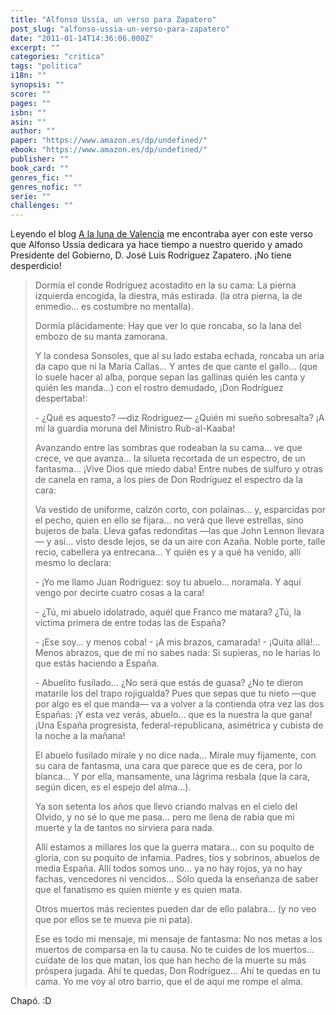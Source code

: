 ```yaml
---
title: "Alfonso Ussía, un verso para Zapatero"
post_slug: "alfonso-ussia-un-verso-para-zapatero"
date: "2011-01-14T14:36:06.000Z"
excerpt: ""
categories: "critica"
tags: "politica"
i18n: ""
synopsis: ""
score: ""
pages: ""
isbn: ""
asin: ""
author: ""
paper: "https://www.amazon.es/dp/undefined/"
ebook: "https://www.amazon.es/dp/undefined/"
publisher: ""
book_card: ""
genres_fic: ""
genres_nofic: ""
serie: ""
challenges: ""
---
```


Leyendo el blog [A la luna de Valencia](http://juancar-alalunadevalencia.blogspot.com/2011/01/alfonso-ussia-dedicada-una-rima-zp.html) me encontraba ayer con este verso que Alfonso Ussía dedicara ya hace tiempo a nuestro querido y amado Presidente del Gobierno, D. José Luis Rodríguez Zapatero. ¡No tiene desperdicio!

> Dormía el conde Rodríguez acostadito en la su cama: La pierna izquierda encogida, la diestra, más estirada. (la otra pierna, la de enmedio... es costumbre no mentalla).
> 
> Dormía plácidamente: Hay que ver lo que roncaba, so la lana del embozo de su manta zamorana.
> 
> Y la condesa Sonsoles, que al su lado estaba echada, roncaba un aria da capo que ni la María Callas... Y antes de que cante el gallo... (que lo suele hacer al alba, porque sepan las gallinas quién les canta y quién les manda...) con el rostro demudado, ¡Don Rodríguez despertaba!:
> 
> \- ¿Qué es aquesto? —diz Rodríguez— ¿Quién mi sueño sobresalta? ¡A mí la guardia moruna del Ministro Rub-al-Kaaba!
> 
> Avanzando entre las sombras que rodeaban la su cama... ve que crece, ve que avanza... la silueta recortada de un espectro, de un fantasma... ¡Vive Dios que miedo daba! Entre nubes de sulfuro y otras de canela en rama, a los pies de Don Rodríguez el espectro da la cara:
> 
> Va vestido de uniforme, calzón corto, con polainas... y, esparcidas por el pecho, quien en ello se fijara... no verá que lleve estrellas, sino bujeros de bala. Lleva gafas redonditas —las que John Lennon llevara— y así... visto desde lejos, se da un aire con Azaña. Noble porte, talle recio, cabellera ya entrecana... Y quién es y a qué ha venido, allí mesmo lo declara:
> 
> \- ¡Yo me llamo Juan Rodríguez: soy tu abuelo... noramala. Y aquí vengo por decirte cuatro cosas a la cara!
> 
> \- ¿Tú, mi abuelo idolatrado, aquél que Franco me matara? ¿Tú, la víctima primera de entre todas las de España?
> 
> \- ¡Ese soy... y menos coba! - ¡A mis brazos, camarada! - ¡Quita allá!... Menos abrazos, que de mí no sabes nada: Si supieras, no le harías lo que estás haciendo a España.
> 
> \- Abuelito fusilado... ¿No será que estás de guasa? ¿No te dieron matarile los del trapo rojigualda? Pues que sepas que tu nieto —que por algo es el que manda— va a volver a la contienda otra vez las dos Españas: ¡Y esta vez verás, abuelo... que es la nuestra la que gana! ¡Una España progresista, federal-republicana, asimétrica y cubista de la noche a la mañana!
> 
> El abuelo fusilado mírale y no dice nada... Mírale muy fijamente, con su cara de fantasma, una cara que parece que es de cera, por lo blanca... Y por ella, mansamente, una lágrima resbala (que la cara, según dicen, es el espejo del alma...).
> 
> Ya son setenta los años que llevo criando malvas en el cielo del Olvido, y no sé lo que me pasa... pero me llena de rabia que mi muerte y la de tantos no sirviera para nada.
> 
> Allí estamos a millares los que la guerra matara... con su poquito de gloria, con su poquito de infamia. Padres, tíos y sobrinos, abuelos de media España. Allí todos somos uno... ya no hay rojos, ya no hay fachas, vencedores ni vencidos... Sólo queda la enseñanza de saber que el fanatismo es quien miente y es quien mata.
> 
> Otros muertos más recientes pueden dar de ello palabra... (y no veo que por ellos se te mueva pie ni pata).
> 
> Ese es todo mi mensaje, mi mensaje de fantasma: No nos metas a los muertos de comparsa en la tu causa. No te cuides de los muertos... cuídate de los que matan, los que han hecho de la muerte su más próspera jugada. Ahí te quedas, Don Rodríguez... Ahí te quedas en tu cama. Yo me voy al otro barrio, que el de aquí me rompe el alma.

Chapó. :D
